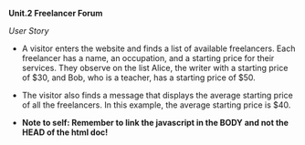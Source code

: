 **Unit.2 Freelancer Forum**

*User Story*

- A visitor enters the website and finds a list of available freelancers. Each freelancer has a name, an occupation, and a starting price for their services. They observe on the list Alice, the writer with a starting price of $30, and Bob, who is a teacher, has a starting price of $50.

- The visitor also finds a message that displays the average starting price of all the freelancers. In this example, the average starting price is $40.

- __Note to self: Remember to link the javascript in the BODY and not the HEAD of the html doc!__